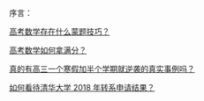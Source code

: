 序言：

[高考数学存在什么蒙题技巧？](https://www.zhihu.com/question/41960962)

[高考数学如何拿满分？](https://www.zhihu.com/question/26735443)


[真的有高三一个寒假加半个学期就逆袭的真实事例吗？](https://www.zhihu.com/question/266886199)


[如何看待清华大学 2018 年转系申请结果？](https://www.zhihu.com/question/274577940)

